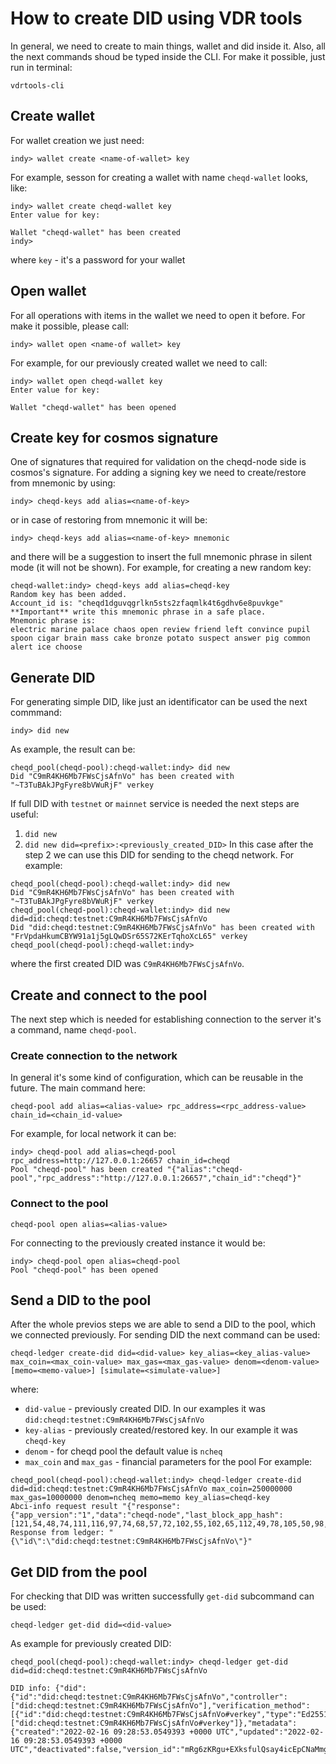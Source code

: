 # How to create DID using VDR tools

In general, we need to create to main things, wallet and did inside it.
Also, all the next commands shoud be typed inside the CLI. For make it possible, just run in terminal:
```
vdrtools-cli
```

## Create wallet

For wallet creation we just need:
```
indy> wallet create <name-of-wallet> key
```
For example, sesson for creating a wallet with name `cheqd-wallet` looks, like:
```
indy> wallet create cheqd-wallet key
Enter value for key:

Wallet "cheqd-wallet" has been created
indy>
```
where `key` - it's a password for your wallet

## Open wallet

For all operations with items in the wallet we need to open it before. For make it possible, please call:
```
indy> wallet open <name-of wallet> key
```
For example, for our previously created wallet we need to call:
```
indy> wallet open cheqd-wallet key
Enter value for key:

Wallet "cheqd-wallet" has been opened
```

## Create key for cosmos signature

One of signatures that required for validation on the cheqd-node side is cosmos's signature.
For adding a signing key we need to create/restore from mnemonic by using:
```
indy> cheqd-keys add alias=<name-of-key>
```
or in case of restoring from mnemonic it will be:
```
indy> cheqd-keys add alias=<name-of-key> mnemonic
```
and there will be a suggestion to insert the full mnemonic phrase in silent mode (it will not be shown).
For example, for creating a new random key:
```
cheqd-wallet:indy> cheqd-keys add alias=cheqd-key
Random key has been added.
Account_id is: "cheqd1dguvqgrlkn5sts2zfaqmlk4t6gdhv6e8puvkge"
**Important** write this mnemonic phrase in a safe place.
Mnemonic phrase is:
electric marine palace chaos open review friend left convince pupil spoon cigar brain mass cake bronze potato suspect answer pig common alert ice choose
```

## Generate DID

For generating simple DID, like just an identificator can be used the next commmand:
```
indy> did new
``` 
As example, the result can be:
```
cheqd_pool(cheqd-pool):cheqd-wallet:indy> did new
Did "C9mR4KH6Mb7FWsCjsAfnVo" has been created with "~T3TuBAkJPgFyre8bVWuRjF" verkey
```

If full DID with `testnet` or `mainnet` service is needed the next steps are useful:
1. `did new`
2. `did new did=<prefix>:<previously_created_DID>`
In this case after the step 2 we can use this DID for sending to the cheqd network.
For example:
```
cheqd_pool(cheqd-pool):cheqd-wallet:indy> did new
Did "C9mR4KH6Mb7FWsCjsAfnVo" has been created with "~T3TuBAkJPgFyre8bVWuRjF" verkey
cheqd_pool(cheqd-pool):cheqd-wallet:indy> did new did=did:cheqd:testnet:C9mR4KH6Mb7FWsCjsAfnVo
Did "did:cheqd:testnet:C9mR4KH6Mb7FWsCjsAfnVo" has been created with "FrVpdaHkumCBYW91a1j5gLQwDSr65S72KErTqhoXcL65" verkey
cheqd_pool(cheqd-pool):cheqd-wallet:indy>
```
where the first created DID was `C9mR4KH6Mb7FWsCjsAfnVo`.

## Create and connect to the pool

The next step which is needed for establishing connection to the server it's a command, name `cheqd-pool`.

### Create connection to the network

In general it's some kind of configuration, which can be reusable in the future. The main command here:
```
cheqd-pool add alias=<alias-value> rpc_address=<rpc_address-value> chain_id=<chain_id-value>
```
For example, for local network it can be:
```
indy> cheqd-pool add alias=cheqd-pool rpc_address=http://127.0.0.1:26657 chain_id=cheqd
Pool "cheqd-pool" has been created "{"alias":"cheqd-pool","rpc_address":"http://127.0.0.1:26657","chain_id":"cheqd"}"
```

### Connect to the pool

```
cheqd-pool open alias=<alias-value>
```
For connecting to the previously created instance it would be:
```
indy> cheqd-pool open alias=cheqd-pool
Pool "cheqd-pool" has been opened
```

## Send a DID to the pool

After the whole previos steps we are able to send a DID to the pool, which we connected previously.
For sending DID the next command can be used:
```
cheqd-ledger create-did did=<did-value> key_alias=<key_alias-value> max_coin=<max_coin-value> max_gas=<max_gas-value> denom=<denom-value> [memo=<memo-value>] [simulate=<simulate-value>]
```
where:
- `did-value` - previously created DID. In our examples it was `did:cheqd:testnet:C9mR4KH6Mb7FWsCjsAfnVo`
- `key-alias` - previously created/restored key. In our example it was `cheqd-key`
- `denom`     - for cheqd pool the default value is `ncheq`
- `max_coin` and `max_gas` - financial parameters for the pool
For example:
```
cheqd_pool(cheqd-pool):cheqd-wallet:indy> cheqd-ledger create-did did=did:cheqd:testnet:C9mR4KH6Mb7FWsCjsAfnVo max_coin=250000000 max_gas=10000000 denom=ncheq memo=memo key_alias=cheqd-key
Abci-info request result "{"response":{"app_version":"1","data":"cheqd-node","last_block_app_hash":[121,54,48,74,111,116,97,74,68,57,72,102,55,102,65,112,49,78,105,50,98,88,89,48,122,109,48,57,74,111,99,66,77,65,50,65,108,107,99,101,116,100,65,61],"last_block_height":"2100","version":"0.4.0"}}"
Response from ledger: "{\"id\":\"did:cheqd:testnet:C9mR4KH6Mb7FWsCjsAfnVo\"}"
```

## Get DID from the pool

For checking that DID was written successfully `get-did` subcommand can be used:
```
cheqd-ledger get-did did=<did-value>
```

As example for previously created DID:
```
cheqd_pool(cheqd-pool):cheqd-wallet:indy> cheqd-ledger get-did did=did:cheqd:testnet:C9mR4KH6Mb7FWsCjsAfnVo

DID info: {"did":{"id":"did:cheqd:testnet:C9mR4KH6Mb7FWsCjsAfnVo","controller":["did:cheqd:testnet:C9mR4KH6Mb7FWsCjsAfnVo"],"verification_method":[{"id":"did:cheqd:testnet:C9mR4KH6Mb7FWsCjsAfnVo#verkey","type":"Ed25519VerificationKey2020","controller":"did:cheqd:testnet:C9mR4KH6Mb7FWsCjsAfnVo","public_key_multibase":"zFrVpdaHkumCBYW91a1j5gLQwDSr65S72KErTqhoXcL65"}],"authentication":["did:cheqd:testnet:C9mR4KH6Mb7FWsCjsAfnVo#verkey"]},"metadata":{"created":"2022-02-16 09:28:53.0549393 +0000 UTC","updated":"2022-02-16 09:28:53.0549393 +0000 UTC","deactivated":false,"version_id":"mRg6zKRgu+EXksfulQsay4icEpCNaMmgUQfxIyuXoCc="}}
```
